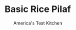 ---
layout: ../../layouts/MarkdownPostLayout.astro
title: Basic Rice Pilaf
author: America's Test Kitchen
pubDate: 2023-03-15
description: "Plain rice has its place at the table. But we’d rather invite something more interesting."
image_url: https://res.cloudinary.com/hksqkdlah/image/upload/ar_1:1,c_fill,dpr_2.0,f_auto,fl_lossy.progressive.strip_profile,g_faces:auto,q_auto:low,w_344/29758_sfs-basic-rice-pilaf-29
tags: ["Side Dishes","Rice"]
calories: 1597
protein: 5
carbohydrates: 43
fats: 
fiber: 
ingredients: ["3 tablespoons, unsalted butter","1 , small onion, chopped fine",", Salt and pepper","1 1/2 cups, long-grain white rice","2 , garlic cloves, minced","1 teaspoon, minced fresh thyme","2 1/4 cups, chicken broth"]
serves: 6
time: "55 minutes"
instructions: ["Melt butter in large saucepan over medium-high heat. Add onion and ¾ teaspoon salt and cook until just softened, about 3 minutes. Add rice and cook, stirring frequently, until edges begin to turn translucent, about 2 minutes. Stir in garlic and thyme and cook until fragrant, about 30 seconds.","Stir in broth and bring to boil. Cover, reduce heat to low, and cook until liquid is absorbed and rice is tender, about 20 minutes. Keep covered and remove from heat. Let stand for 10 minutes. Fluff rice with fork. Season with salt and pepper to taste. Serve."]
nutrition: ["166 mg Potassium","84 mg Phosphorus","16 mg Calcium","23 mg Magnesium","370 mg Sodium","7 g Fat","2 mg Niacin (B3)","2 g Monounsaturated","1 mg Vitamin C","17 mg Cholesterol","4 g Saturated","11 µg Folate (food)","1 g Sugars","1 µg Vitamin K","101 g Water","43 g Carbs","11 µg Folate equivalent (total)","5 g Protein","49 µg Vitamin A","266 kcal Energy","1597 calories"]
notes: "Our preferred brand of long-grain rice is Lundberg Organic Long-Grain White Rice. Allow the rice to cook for the full 20 minutes before lifting the lid to check it."
---